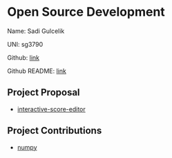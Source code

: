 # Open Source Development

Name: Sadi Gulcelik

UNI: sg3790

Github: [link](https://github.com/sadigulcelik)

Github README: [link](https://github.com/sadigulcelik/sadigulcelik/blob/main/README.md)

## Project Proposal
- [interactive-score-editor](./projects/python/interactive-score-editor.md)

## Project Contributions
- [numpy](./projects/python/librosa.md)
